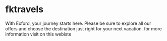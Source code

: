 # fktravels
With Exford, your journey starts here. Please be sure to explore all our offers and choose the destination just right for your next vacation. 
for more information visit on this webiste
